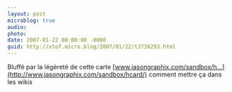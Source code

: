 ```yaml
---
layout: post
microblog: true
audio: 
photo: 
date: 2007-01-22 00:00:00 -0000
guid: http://xtof.micro.blog/2007/01/22/t3738293.html
---
```

Bluffé par la légèreté de cette carte [www.jasongraphix.com/sandbox/h...](http://www.jasongraphix.com/sandbox/hcard/) comment mettre ça dans les wikis 
